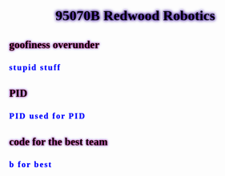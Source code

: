 <html>
<body>

<h1 style="font-family: Comic Sans MS; text-align: center; text-shadow: 0px 0 5px #330099, 0px 0 7px #330099; color: black;"> 95070B Redwood Robotics </h1>

<h2 style ="font-family: Comic Sans MS; text-align: left; text-shadow: 0px 0 3px #ff0340, 0px 0 5px #3341ff; color: black;"> goofiness overunder </h2>
<h3 style="font-family: Comic Sans MS; letter-spacing: 2px; color:blue; text-shadow: 0px 0 1px #3341ff;"> stupid stuff </h3>

<h2 style ="font-family: Comic Sans MS; text-align: left; text-shadow: 0px 0 3px #ff0340, 0px 0 5px #3341ff; color: black;"> PID</h2>
<h3 style="font-family: Comic Sans MS; letter-spacing: 2px; color:blue; text-shadow: 0px 0 1px #3341ff;"> PID used for PID </h3>

<h2 style ="font-family: Comic Sans MS; text-align: left; text-shadow: 0px 0 3px #ff0340, 0px 0 5px #3341ff; color: black;"> code for the best team </h2>
<h3 style="font-family: Comic Sans MS; letter-spacing: 2px; color:blue; text-shadow: 0px 0 1px #3341ff;"> b for best </h3>
</body>
</html>